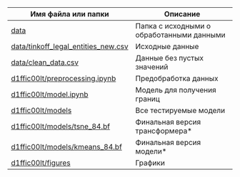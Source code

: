| Имя файла или папки                                                        | Описание                                  |
|----------------------------------------------------------------------------|-------------------------------------------|
| [data](data)                                                               | Папка с исходными о обработанными данными |
| [data/tinkoff_legal_entities_new.csv](data/tinkoff_legal_entities_new.csv) | Исходные данные                           |
| [data/clean_data.csv](data/clean_data.csv)                                 | Данные без пустых значений                |
| [d1ffic00lt/preprocessing.ipynb](dfilinov/preprocessing.ipynb)           | Предобработка данных                      |
| [d1ffic00lt/model.ipynb](dfilinov/model.ipynb)                           | Модель для получения границ               |
| [d1ffic00lt/models](dfilinov/models)                                     | Все тестируемые модели                    |
| [d1ffic00lt/models/tsne_84.bf](dfilinov/models/tsne_84.bf)               | Финальная версия трансформера*            |
| [d1ffic00lt/models/kmeans_84.bf](dfilinov/models/kmeans_84.bf)           | Финальная версия модели*                  |
| [d1ffic00lt/figures](dfilinov/figures)                                   | Графики                                   |